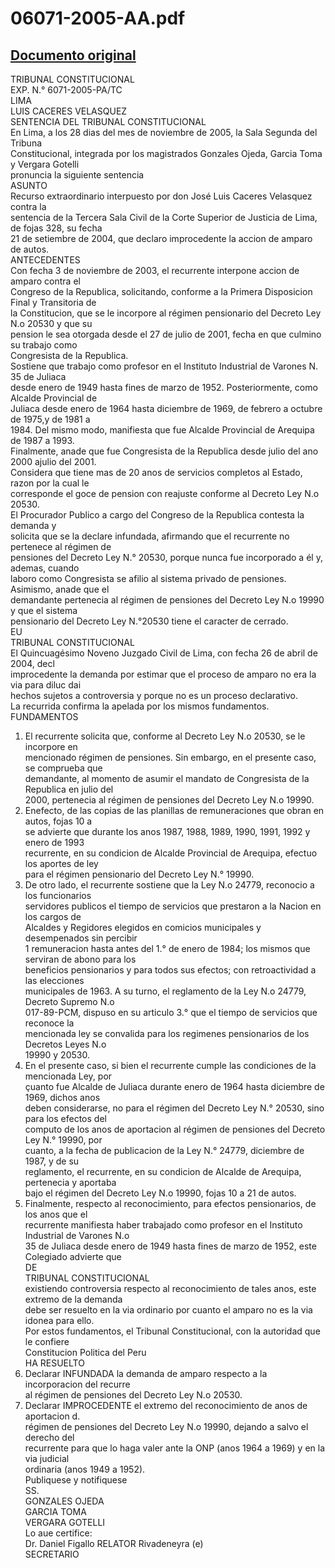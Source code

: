
06071-2005-AA.pdf
=================
  
[Documento original](https://tc.gob.pe/jurisprudencia/2005/06071-2005-AA.pdf)  
---  
TRIBUNAL CONSTITUCIONAL  
EXP. N.° 6071-2005-PA/TC  
LIMA  
LUIS CACERES VELASQUEZ  
SENTENCIA DEL TRIBUNAL CONSTITUCIONAL  
En Lima, a los 28 dias del mes de noviembre de 2005, la Sala Segunda del Tribuna  
Constitucional, integrada por los magistrados Gonzales Ojeda, Garcia Toma y Vergara Gotelli  
pronuncia la siguiente sentencia  
ASUNTO  
Recurso extraordinario interpuesto por don José Luis Caceres Velasquez contra la  
sentencia de la Tercera Sala Civil de la Corte Superior de Justicia de Lima, de fojas 328, su fecha  
21 de setiembre de 2004, que declaro improcedente la accion de amparo de autos.  
ANTECEDENTES  
Con fecha 3 de noviembre de 2003, el recurrente interpone accion de amparo contra el  
Congreso de la Republica, solicitando, conforme a la Primera Disposicion Final y Transitoria de  
la Constitucion, que se le incorpore al régimen pensionario del Decreto Ley N.o 20530 y que su  
pension le sea otorgada desde el 27 de julio de 2001, fecha en que culmino su trabajo como  
Congresista de la Republica.  
Sostiene que trabajo como profesor en el Instituto Industrial de Varones N. 35 de Juliaca  
desde enero de 1949 hasta fines de marzo de 1952. Posteriormente, como Alcalde Provincial de  
Juliaca desde enero de 1964 hasta diciembre de 1969, de febrero a octubre de 1975,y de 1981 a  
1984. Del mismo modo, manifiesta que fue Alcalde Provincial de Arequipa de 1987 a 1993.  
Finalmente, anade que fue Congresista de la Republica desde julio del ano 2000 ajulio del 2001.  
Considera que tiene mas de 20 anos de servicios completos al Estado, razon por la cual le  
corresponde el goce de pension con reajuste conforme al Decreto Ley N.o 20530.  
El Procurador Publico a cargo del Congreso de la Republica contesta la demanda y  
solicita que se la declare infundada, afirmando que el recurrente no pertenece al régimen de  
pensiones del Decreto Ley N.° 20530, porque nunca fue incorporado a él y, ademas, cuando  
laboro como Congresista se afilio al sistema privado de pensiones. Asimismo, anade que el  
demandante pertenecia al régimen de pensiones del Decreto Ley N.o 19990 y que el sistema  
pensionario del Decreto Ley N.°20530 tiene el caracter de cerrado.  
EU  
TRIBUNAL CONSTITUCIONAL  
El Quincuagésimo Noveno Juzgado Civil de Lima, con fecha 26 de abril de 2004, decl  
improcedente la demanda por estimar que el proceso de amparo no era la via para diluc dai  
hechos sujetos a controversia y porque no es un proceso declarativo.  
La recurrida confirma la apelada por los mismos fundamentos.  
FUNDAMENTOS  
1. El recurrente solicita que, conforme al Decreto Ley N.o 20530, se le incorpore en  
mencionado régimen de pensiones. Sin embargo, en el presente caso, se comprueba que  
demandante, al momento de asumir el mandato de Congresista de la Republica en julio del  
2000, pertenecia al régimen de pensiones del Decreto Ley N.o 19990.  
2. Enefecto, de las copias de las planillas de remuneraciones que obran en autos, fojas 10 a  
se advierte que durante los anos 1987, 1988, 1989, 1990, 1991, 1992 y enero de 1993  
recurrente, en su condicion de Alcalde Provincial de Arequipa, efectuo los aportes de ley  
para el régimen pensionario del Decreto Ley N.° 19990.  
3. De otro lado, el recurrente sostiene que la Ley N.o 24779, reconocio a los funcionarios  
servidores publicos el tiempo de servicios que prestaron a la Nacion en los cargos de  
Alcaldes y Regidores elegidos en comicios municipales y desempenados sin percibir  
1 remuneracion hasta antes del 1.° de enero de 1984; los mismos que serviran de abono para los  
beneficios pensionarios y para todos sus efectos; con retroactividad a las elecciones  
municipales de 1963. A su turno, el reglamento de la Ley N.o 24779, Decreto Supremo N.o  
017-89-PCM, dispuso en su articulo 3.° que el tiempo de servicios que reconoce la  
mencionada ley se convalida para los regimenes pensionarios de los Decretos Leyes N.o  
19990 y 20530.  
4. En el presente caso, si bien el recurrente cumple las condiciones de la mencionada Ley, por  
çuanto fue Alcalde de Juliaca durante enero de 1964 hasta diciembre de 1969, dichos anos  
deben considerarse, no para el régimen del Decreto Ley N.° 20530, sino para los efectos del  
computo de los anos de aportacion al régimen de pensiones del Decreto Ley N.° 19990, por  
cuanto, a la fecha de publicacion de la Ley N.° 24779, diciembre de 1987, y de su  
reglamento, el recurrente, en su condicion de Alcalde de Arequipa, pertenecia y aportaba  
bajo el régimen del Decreto Ley N.o 19990, fojas 10 a 21 de autos.  
5. Finalmente, respecto al reconocimiento, para efectos pensionarios, de los anos que el  
recurrente manifiesta haber trabajado como profesor en el Instituto Industrial de Varones N.o  
35 de Juliaca desde enero de 1949 hasta fines de marzo de 1952, este Colegiado advierte que  
DE  
TRIBUNAL CONSTITUCIONAL  
existiendo controversia respecto al reconocimiento de tales anos, este extremo de la demanda  
debe ser resuelto en la via ordinario por cuanto el amparo no es la via idonea para ello.  
Por estos fundamentos, el Tribunal Constitucional, con la autoridad que le confiere  
Constitucion Politica del Peru  
HA RESUELTO  
1. Declarar INFUNDADA la demanda de amparo respecto a la incorporacion del recurre  
al régimen de pensiones del Decreto Ley N.o 20530.  
2. Declarar IMPROCEDENTE el extremo del reconocimiento de anos de aportacion d.  
régimen de pensiones del Decreto Ley N.o 19990, dejando a salvo el derecho del  
recurrente para que lo haga valer ante la ONP (anos 1964 a 1969) y en la via judicial  
ordinaria (anos 1949 a 1952).  
Publiquese y notifiquese  
SS.  
GONZALES OJEDA  
GARCIA TOMA  
VERGARA GOTELLI  
Lo aue certifice:  
Dr. Daniel Figallo RELATOR Rivadeneyra (e)  
SECRETARIO